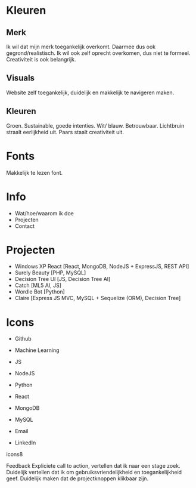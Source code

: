 # Kleuren

## Merk
Ik wil dat mijn merk toegankelijk overkomt. Daarmee dus ook gegrond/realistisch.
Ik wil ook zelf oprecht overkomen, dus niet te formeel. Creativiteit is ook belangrijk. 

## Visuals
Website zelf toegankelijk, duidelijk en makkelijk te navigeren maken.

## Kleuren
Groen. Sustainable, goede intenties.
Wit/ blauw. Betrouwbaar.
Lichtbruin straalt eerlijkheid uit.
Paars staalt creativiteit uit.

# Fonts
Makkelijk te lezen font.


# Info
- Wat/hoe/waarom ik doe
- Projecten
- Contact

# Projecten
- Windows XP React [React, MongoDB, NodeJS + ExpressJS, REST API]
- Surely Beauty [PHP, MySQL]
- Decision Tree UI [JS, Decision Tree AI]
- Catch [ML5 AI, JS]
- Wordle Bot [Python]
- Claire [Express JS MVC, MySQL + Sequelize (ORM), Decision Tree]

# Icons
- Github
- Machine Learning
- JS
- NodeJS
- Python
- React
- MongoDB
- MySQL

- Email
- LinkedIn

icons8

Feedback
Expliciete call to action, vertellen dat ik naar een stage zoek.
Duidelijk vertellen dat ik om gebruiksvriendelijkheid en toegankelijkheid geef.
Duidelijk maken dat de projectknoppen klikbaar zijn.

